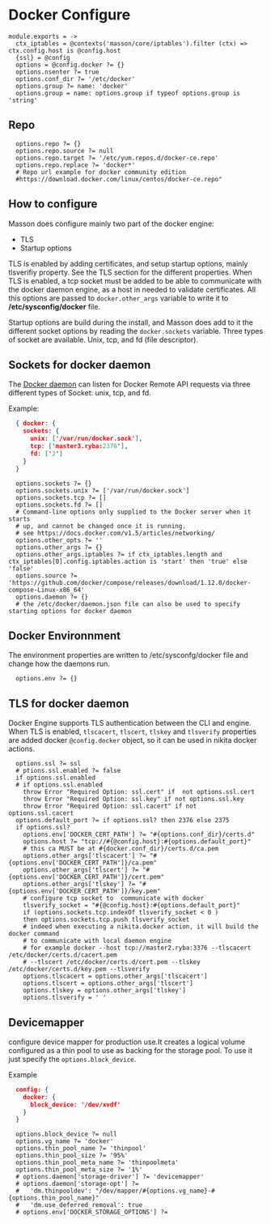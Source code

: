 
# Docker Configure

    module.exports = ->
      ctx_iptables = @contexts('masson/core/iptables').filter (ctx) => ctx.config.host is @config.host
      {ssl} = @config
      options = @config.docker ?= {}
      options.nsenter ?= true
      options.conf_dir ?= '/etc/docker'
      options.group ?= name: 'docker'
      options.group = name: options.group if typeof options.group is 'string'

## Repo

      options.repo ?= {}
      options.repo.source ?= null
      options.repo.target ?= '/etc/yum.repos.d/docker-ce.repo'
      options.repo.replace ?= 'docker*'
      # Repo url example for docker community edition 
      #https://download.docker.com/linux/centos/docker-ce.repo"

## How to configure
Masson does configure mainly two part of the docker engine:
- TLS
- Startup options

TLS is enabled by adding certificates, and setup startup options, mainly tlsverifiy property.
See the TLS section for the different properties.
When TLS is enabled, a tcp socket must be added to be able to communicate with the docker
daemon engine, as a host in needed to validate certificates. All this options are passed
to `docker.other_args` variable to write it to __/etc/sysconfig/docker__ file.

Startup options are build during the install, and Masson does add to it the different
socket options by reading the `docker.sockets` variable. Three types of socket are available.
Unix, tcp, and fd (file descriptor).

## Sockets for docker daemon
The [Docker daemon][socket-opts] can listen for Docker Remote API requests via three different
types of Socket: unix, tcp, and fd.

Example:

```json
  { docker: {
    sockets: {
      unix: ['/var/run/docker.sock'],
      tcp: ['master3.ryba:2376'],
      fd: ['2']
    }
  }
```

      options.sockets ?= {}
      options.sockets.unix ?= ['/var/run/docker.sock']
      options.sockets.tcp ?= []
      options.sockets.fd ?= []
      # Command-line options only supplied to the Docker server when it starts 
      # up, and cannot be changed once it is running.
      # see https://docs.docker.com/v1.5/articles/networking/
      options.other_opts ?= ''
      options.other_args ?= {}
      options.other_args.iptables ?= if ctx_iptables.length and ctx_iptables[0].config.iptables.action is 'start' then 'true' else 'false'
      options.source ?= 'https://github.com/docker/compose/releases/download/1.12.0/docker-compose-Linux-x86_64'
      options.daemon ?= {}
      # the /etc/docker/daemon.json file can also be used to specify starting options for docker daemon

## Docker Environnment
The environment properties are written to /etc/sysconfg/docker file and change how the daemons run.

      options.env ?= {}

## TLS for docker daemon
Docker Engine supports TLS authentication between the CLI and engine.
When TLS is enabled, `tlscacert`, `tlscert`, `tlskey` and `tlsverify` properties
are added docker `@config.docker` object, so it can be used in nikita docker actions.

      options.ssl ?= ssl
      # ptions.ssl.enabled ?= false
      if options.ssl.enabled
      # if options.ssl.enabled
        throw Error "Required Option: ssl.cert" if  not options.ssl.cert
        throw Error "Required Option: ssl.key" if not options.ssl.key
        throw Error "Required Option: ssl.cacert" if not options.ssl.cacert
      options.default_port ?= if options.ssl? then 2376 else 2375
      if options.ssl?
        options.env['DOCKER_CERT_PATH'] ?= "#{options.conf_dir}/certs.d"
        options.host ?= "tcp://#{@config.host}:#{options.default_port}"
        # this ca MUST be at #{docker.conf_dir}/certs.d/ca.pem
        options.other_args['tlscacert'] ?= "#{options.env['DOCKER_CERT_PATH']}/ca.pem"
        options.other_args['tlscert'] ?= "#{options.env['DOCKER_CERT_PATH']}/cert.pem"
        options.other_args['tlskey'] ?= "#{options.env['DOCKER_CERT_PATH']}/key.pem"
        # configure tcp socket to  communicate with docker
        tlsverify_socket = "#{@config.host}:#{options.default_port}"
        if (options.sockets.tcp.indexOf tlsverify_socket < 0 )
        then options.sockets.tcp.push tlsverify_socket
        # indeed when executing a nikita.docker action, it will build the docker command
        # to communicate with local daemon engine
        # for example docker --host tcp://master2.ryba:3376 --tlscacert /etc/docker/certs.d/cacert.pem
        # --tlscert /etc/docker/certs.d/cert.pem --tlskey /etc/docker/certs.d/key.pem --tlsverify
        options.tlscacert = options.other_args['tlscacert']
        options.tlscert = options.other_args['tlscert']
        options.tlskey = options.other_args['tlskey']
        options.tlsverify = ' '

## Devicemapper
configure device mapper for production use.It creates a logical volume configured
as a thin pool to use as backing for the storage pool.
To use it just specify the `options.block_device`.

Example
```json
  config: {
    docker: {
      block_device: '/dev/xvdf'
    }
  }

```

      options.block_device ?= null
      options.vg_name ?= 'docker'
      options.thin_pool_name ?= 'thinpool'
      options.thin_pool_size ?= '95%'
      options.thin_pool_meta_name ?= 'thinpoolmeta'
      options.thin_pool_meta_size ?= '1%'
      # options.daemon['storage-driver'] ?= 'devicemapper'
      # options.daemon['storage-opt'] ?=
      #   'dm.thinpooldev': "/dev/mapper/#{options.vg_name}-#{options.thin_pool_name}"
      #   'dm.use_deferred_removal': true
      # options.env['DOCKER_STORAGE_OPTIONS'] ?= 

[socket-opts]:(https://docs.docker.com/engine/reference/commandline/dockerd/#/daemon-socket-option)
[daemon-opts-resources]:(https://github.com/moby/moby/issues/21701)
